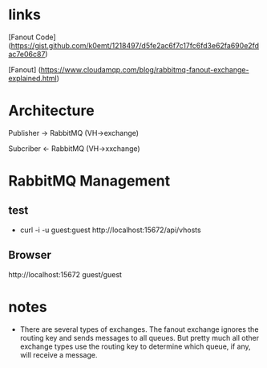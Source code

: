 # links
[Fanout Code] (https://gist.github.com/k0emt/1218497/d5fe2ac6f7c17fc6fd3e62fa690e2fdac7e06c87)

[Fanout] (https://www.cloudamqp.com/blog/rabbitmq-fanout-exchange-explained.html)


# Architecture
Publisher -> RabbitMQ (VH->exchange)

Subcriber <- RabbitMQ (VH->xxchange)


# RabbitMQ Management

## test
- curl -i -u guest:guest http://localhost:15672/api/vhosts

## Browser
http://localhost:15672
guest/guest

# notes
- There are several types of exchanges. The fanout exchange ignores the routing key and sends messages to all queues. But pretty much all other exchange types use the routing key to determine which queue, if any, will receive a message.